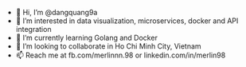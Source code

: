 - 👋 Hi, I’m @dangquang9a
- 👀 I’m interested in data visualization, microservices, docker and API integration
- 🌱 I’m currently learning Golang and Docker
- 💞️ I’m looking to collaborate in Ho Chi Minh City, Vietnam
- 📫 Reach me at 
  fb.com/merlinnn.98
  or linkedin.com/in/merlin98

<!---
dangquang9a/dangquang9a is a ✨ special ✨ repository because its `README.md` (this file) appears on your GitHub profile.
You can click the Preview link to take a look at your changes.
--->
